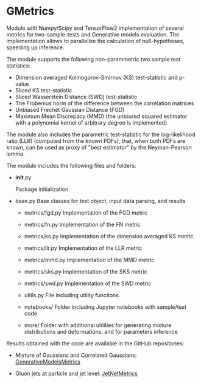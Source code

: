 # GMetrics
Module with Numpy/Scipy and TensorFlow2 implementation of several metrics for
two-sample-tests and Generative models evaluation. The implementation allows to parallelize
the calculation of null-hypotheses, speeding up inference.

The module supports the following non-parammetric two sample test statistics:

- Dimension averaged Kolmogorov-Smirnov (KS) test-statistic and p-value
- Sliced KS test-statistic
- Sliced Wasserstein Distance (SWD) test-statistic
- The Frobenius norm of the difference between the correlation matrices
- Unbiased Frechét Gaussian Distance (FGD)
- Maximum Mean Discrepacy (MMD) (the unbiased squared estimator with a polynomial kernel of arbitrary degree is implemented)

The module also includes the parametric test-statistic for the log-likelihood ratio (LLR) 
(computed from the known PDFs), that, when both PDFs are known, 
can be used as proxy of "best estimator" by the Neyman-Pearson lemma.

The module includes the following files and folders:

- __init__.py 

  Package initialization

- base.py
  Base classes for test object, input data parsing, and results

    - metrics/fgd.py
        Implementation of the FGD metric
    
    - metrics/fn.py
        Implementation of the FN metric

    - metrics/ks.py
        Implementation of the dimension averaged KS metric

    - metrics/llr.py
        Implementation of the LLR metric

    - metrics/mmd.py
        Implementation of the MMD metric
    
    - metrics/sks.py
        Implementation of the SKS metric

    - metrics/swd.py
        Implementation of the SWD metric

    - ultils.py
        File including utility functions

    - notebooks/
        Folder including Jupyter notebooks with sample/test code

    - more/
        Folder with additional utilities for generating mixture distributions and deformations,
        and for parameters inference

Results obtained with the code are available in the GitHub repositories:

- Mixture of Gaussians and Correlated Gaussians: [GenerativeModelsMetrics](https://github.com/TwoSampleTests/GenerativeModelsMetrics)

- Gluon jets at particle and jet level: [JetNetMetrics](https://github.com/TwoSampleTests/JetNetMetrics)
